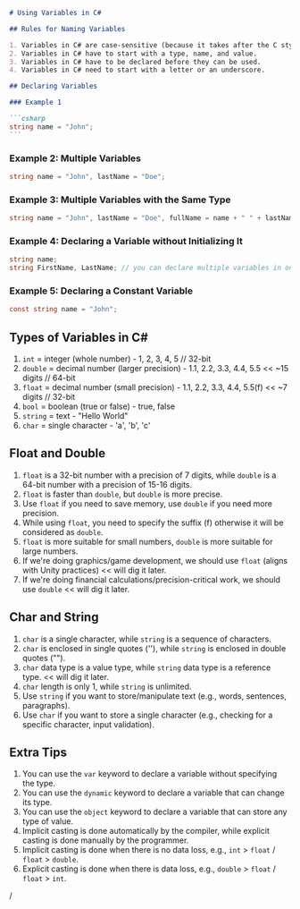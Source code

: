 ````markdown
# Using Variables in C#

## Rules for Naming Variables

1. Variables in C# are case-sensitive (because it takes after the C style language / Language inheritance).
2. Variables in C# have to start with a type, name, and value.
3. Variables in C# have to be declared before they can be used.
4. Variables in C# need to start with a letter or an underscore.

## Declaring Variables

### Example 1

```csharp
string name = "John";
```
````

### Example 2: Multiple Variables

```csharp
string name = "John", lastName = "Doe";
```

### Example 3: Multiple Variables with the Same Type

```csharp
string name = "John", lastName = "Doe", fullName = name + " " + lastName;
```

### Example 4: Declaring a Variable without Initializing It

```csharp
string name;
string FirstName, LastName; // you can declare multiple variables in one line
```

### Example 5: Declaring a Constant Variable

```csharp
const string name = "John";
```

## Types of Variables in C#

1. `int` = integer (whole number) - 1, 2, 3, 4, 5 // 32-bit
2. `double` = decimal number (larger precision) - 1.1, 2.2, 3.3, 4.4, 5.5 << ~15 digits // 64-bit
3. `float` = decimal number (small precision) - 1.1, 2.2, 3.3, 4.4, 5.5(f) << ~7 digits // 32-bit
4. `bool` = boolean (true or false) - true, false
5. `string` = text - "Hello World"
6. `char` = single character - 'a', 'b', 'c'

## Float and Double

1. `float` is a 32-bit number with a precision of 7 digits, while `double` is a 64-bit number with a precision of 15-16 digits.
2. `float` is faster than `double`, but `double` is more precise.
3. Use `float` if you need to save memory, use `double` if you need more precision.
4. While using `float`, you need to specify the suffix (f) otherwise it will be considered as `double`.
5. `float` is more suitable for small numbers, `double` is more suitable for large numbers.
6. If we're doing graphics/game development, we should use `float` (aligns with Unity practices) << will dig it later.
7. If we're doing financial calculations/precision-critical work, we should use `double` << will dig it later.

## Char and String

1. `char` is a single character, while `string` is a sequence of characters.
2. `char` is enclosed in single quotes (''), while `string` is enclosed in double quotes ("").
3. `char` data type is a value type, while `string` data type is a reference type. << will dig it later.
4. `char` length is only 1, while `string` is unlimited.
5. Use `string` if you want to store/manipulate text (e.g., words, sentences, paragraphs).
6. Use `char` if you want to store a single character (e.g., checking for a specific character, input validation).

## Extra Tips

1. You can use the `var` keyword to declare a variable without specifying the type.
2. You can use the `dynamic` keyword to declare a variable that can change its type.
3. You can use the `object` keyword to declare a variable that can store any type of value.
4. Implicit casting is done automatically by the compiler, while explicit casting is done manually by the programmer.
5. Implicit casting is done when there is no data loss, e.g., `int` > `float` / `float` > `double`.
6. Explicit casting is done when there is data loss, e.g., `double` > `float` / `float` > `int`.

/
